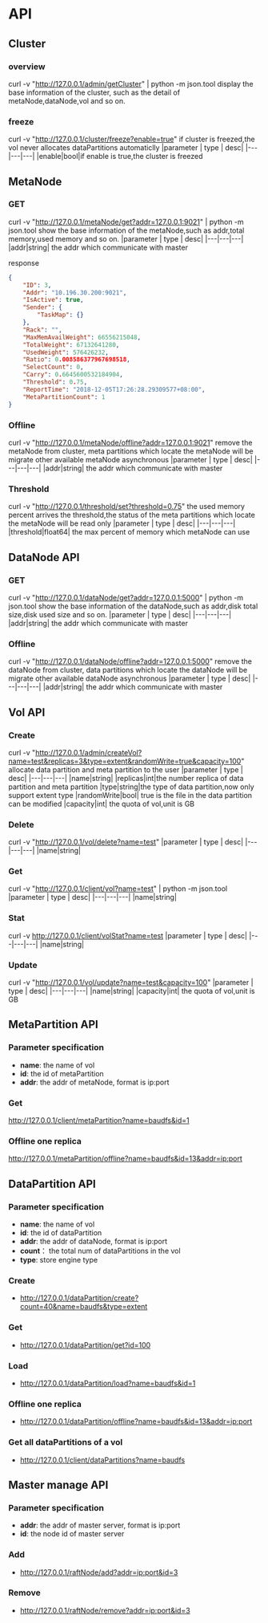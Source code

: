 # API
## Cluster
### overview
curl -v "http://127.0.0.1/admin/getCluster" | python -m json.tool
display the base information of the cluster, such as the detail of metaNode,dataNode,vol and so on.

### freeze
curl -v "http://127.0.0.1/cluster/freeze?enable=true"
if cluster is freezed,the vol never allocates dataPartitions automaticlly
|parameter | type | desc|
|---|---|---|
|enable|bool|if enable is true,the cluster is freezed

## MetaNode


### GET
curl -v "http://127.0.0.1/metaNode/get?addr=127.0.0.1:9021"  | python -m json.tool
show the base information of the metaNode,such as addr,total memory,used memory and so on.
|parameter | type | desc|
|---|---|---|
|addr|string| the addr which communicate with master

response
``` json
{
    "ID": 3,
    "Addr": "10.196.30.200:9021",
    "IsActive": true,
    "Sender": {
        "TaskMap": {}
    },
    "Rack": "",
    "MaxMemAvailWeight": 66556215048,
    "TotalWeight": 67132641280,
    "UsedWeight": 576426232,
    "Ratio": 0.008586377967698518,
    "SelectCount": 0,
    "Carry": 0.6645600532184904,
    "Threshold": 0.75,
    "ReportTime": "2018-12-05T17:26:28.29309577+08:00",
    "MetaPartitionCount": 1
}
```
### Offline
curl -v "http://127.0.0.1/metaNode/offline?addr=127.0.0.1:9021"
remove the metaNode from cluster, meta partitions which locate the metaNode will be migrate other available metaNode asynchronous
|parameter | type | desc|
|---|---|---|
|addr|string| the addr which communicate with master

### Threshold
curl -v "http://127.0.0.1/threshold/set?threshold=0.75"
the used memory percent arrives the threshold,the status of the meta partitions which locate the metaNode will be read only
|parameter | type | desc|
|---|---|---|
|threshold|float64| the max percent of memory which metaNode can use

## DataNode API
### GET
curl -v "http://127.0.0.1/dataNode/get?addr=127.0.0.1:5000"  | python -m json.tool
show the base information of the dataNode,such as addr,disk total size,disk used size and so on.
|parameter | type | desc|
|---|---|---|
|addr|string| the addr which communicate with master

### Offline
curl -v "http://127.0.0.1/dataNode/offline?addr=127.0.0.1:5000"
remove the dataNode from cluster, data partitions which locate the dataNode will be migrate other available dataNode asynchronous
|parameter | type | desc|
|---|---|---|
|addr|string| the addr which communicate with master

## Vol API
### Create
curl -v "http://127.0.0.1/admin/createVol?name=test&replicas=3&type=extent&randomWrite=true&capacity=100"
allocate data partition and meta partition to the user
|parameter | type | desc|
|---|---|---|
|name|string|
|replicas|int|the number replica of data partition and meta partition
|type|string|the type of data partition,now only support extent type
|randomWrite|bool| true is the file in the data partition can be modified
|capacity|int| the quota of vol,unit is GB

### Delete
curl -v "http://127.0.0.1/vol/delete?name=test"
|parameter | type | desc|
|---|---|---|
|name|string|

### Get
curl -v "http://127.0.0.1/client/vol?name=test" | python -m json.tool
|parameter | type | desc|
|---|---|---|
|name|string|
### Stat
curl -v http://127.0.0.1/client/volStat?name=test
|parameter | type | desc|
|---|---|---|
|name|string|

### Update
curl -v "http://127.0.0.1/vol/update?name=test&capacity=100"
|parameter | type | desc|
|---|---|---|
|name|string|
|capacity|int| the quota of vol,unit is GB

## MetaPartition API

### Parameter specification
  - **name**: the name of vol
  - **id**: the id of metaPartition
  - **addr**: the addr of metaNode, format is ip:port

### Get
 http://127.0.0.1/client/metaPartition?name=baudfs&id=1
### Offline one replica
 http://127.0.0.1/metaPartition/offline?name=baudfs&id=13&addr=ip:port

## DataPartition API

### Parameter specification
  - **name**: the name of vol
  - **id**: the id of dataPartition
  - **addr**: the addr of dataNode, format is ip:port
  - **count**： the total num of dataPartitions in the vol
  - **type**: store engine type

### Create
- http://127.0.0.1/dataPartition/create?count=40&name=baudfs&type=extent
### Get
- http://127.0.0.1/dataPartition/get?id=100
### Load
- http://127.0.0.1/dataPartition/load?name=baudfs&id=1
### Offline one replica
- http://127.0.0.1/dataPartition/offline?name=baudfs&id=13&addr=ip:port
### Get all dataPartitions of a vol
- http://127.0.0.1/client/dataPartitions?name=baudfs


## Master manage API

### Parameter specification
  - **addr**: the addr of master server, format is ip:port
  - **id**: the node id of master server

### Add
- http://127.0.0.1/raftNode/add?addr=ip:port&id=3

### Remove

- http://127.0.0.1/raftNode/remove?addr=ip:port&id=3